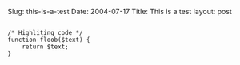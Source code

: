 Slug: this-is-a-test
Date: 2004-07-17
Title: This is a test
layout: post

<code class="php">
/* Highliting code */
function floob($text) {
    return $text;
}
</code>
